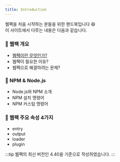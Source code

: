 ```yaml
---
title: Introduction
---
```


웹팩을 처음 시작하는 분들을 위한 핸드북입니다 😄 <br>
이 사이트에서 다루는 내용은 다음과 같습니다.

### 📖 웹팩 개요

- [웹팩이란 무엇인가?](./what-is-webpack.html)
- 웹팩이 필요한 이유?
- 웹팩으로 해결하려는 문제?

### 📖 NPM & Node.js

- Node.js와 NPM 소개
- NPM 설치 명령어
- NPM 커스텀 명령어

### 📖 웹팩 주요 속성 4가지

- entry
- output
- loader
- plugin

:::tip
웹팩의 최신 버전인 4.40을 기준으로 작성하였습니다.
:::